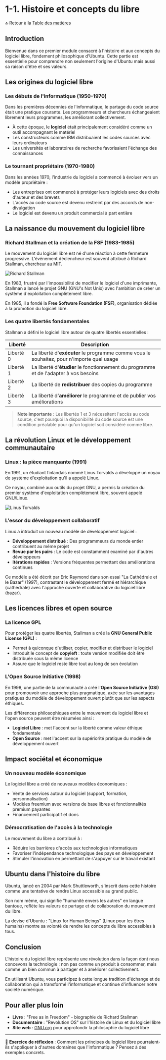 # 1-1. Histoire et concepts du libre

🔝 Retour à la [Table des matières](#table-des-matières)

## Introduction

Bienvenue dans ce premier module consacré à l'histoire et aux concepts du logiciel libre, fondement philosophique d'Ubuntu. Cette partie est essentielle pour comprendre non seulement l'origine d'Ubuntu mais aussi sa raison d'être et ses valeurs.

## Les origines du logiciel libre

### Les débuts de l'informatique (1950-1970)

Dans les premières décennies de l'informatique, le partage du code source était une pratique courante. Les programmeurs et chercheurs échangeaient librement leurs programmes, les améliorant collectivement.

- À cette époque, le **logiciel** était principalement considéré comme un outil accompagnant le matériel
- Les constructeurs comme IBM distribuaient les codes sources avec leurs ordinateurs
- Les universités et laboratoires de recherche favorisaient l'échange des connaissances

### Le tournant propriétaire (1970-1980)

Dans les années 1970, l'industrie du logiciel a commencé à évoluer vers un modèle propriétaire :

- Les entreprises ont commencé à protéger leurs logiciels avec des droits d'auteur et des brevets
- L'accès au code source est devenu restreint par des accords de non-divulgation
- Le logiciel est devenu un produit commercial à part entière

## La naissance du mouvement du logiciel libre

### Richard Stallman et la création de la FSF (1983-1985)

Le mouvement du logiciel libre est né d'une réaction à cette fermeture progressive. L'événement déclencheur est souvent attribué à Richard Stallman, chercheur au MIT.

![Richard Stallman](https://upload.wikimedia.org/wikipedia/commons/thumb/2/28/Richard_Stallman_at_LibrePlanet_2019.jpg/320px-Richard_Stallman_at_LibrePlanet_2019.jpg)

En 1983, frustré par l'impossibilité de modifier le logiciel d'une imprimante, Stallman a lancé le projet GNU (GNU's Not Unix) avec l'ambition de créer un système d'exploitation complètement libre.

En 1985, il a fondé la **Free Software Foundation (FSF)**, organisation dédiée à la promotion du logiciel libre.

### Les quatre libertés fondamentales

Stallman a défini le logiciel libre autour de quatre libertés essentielles :

| Liberté | Description |
|---------|-------------|
| Liberté 0 | La liberté d'**exécuter** le programme comme vous le souhaitez, pour n'importe quel usage |
| Liberté 1 | La liberté d'**étudier** le fonctionnement du programme et de l'adapter à vos besoins |
| Liberté 2 | La liberté de **redistribuer** des copies du programme |
| Liberté 3 | La liberté d'**améliorer** le programme et de publier vos améliorations |

> **Note importante** : Les libertés 1 et 3 nécessitent l'accès au code source, c'est pourquoi la disponibilité du code source est une condition préalable pour qu'un logiciel soit considéré comme libre.

## La révolution Linux et le développement communautaire

### Linux : la pièce manquante (1991)

En 1991, un étudiant finlandais nommé Linus Torvalds a développé un noyau de système d'exploitation qu'il a appelé Linux.

Ce noyau, combiné aux outils du projet GNU, a permis la création du premier système d'exploitation complètement libre, souvent appelé GNU/Linux.

![Linus Torvalds](https://upload.wikimedia.org/wikipedia/commons/thumb/0/01/LinuxCon_Europe_Linus_Torvalds_03_%28cropped%29.jpg/320px-LinuxCon_Europe_Linus_Torvalds_03_%28cropped%29.jpg)

### L'essor du développement collaboratif

Linux a introduit un nouveau modèle de développement logiciel :

- **Développement distribué** : Des programmeurs du monde entier contribuent au même projet
- **Revue par les pairs** : Le code est constamment examiné par d'autres développeurs
- **Itérations rapides** : Versions fréquentes permettant des améliorations continues

Ce modèle a été décrit par Eric Raymond dans son essai "La Cathédrale et le Bazar" (1997), contrastant le développement fermé et hiérarchique (cathédrale) avec l'approche ouverte et collaborative du logiciel libre (bazar).

## Les licences libres et open source

### La licence GPL

Pour protéger les quatre libertés, Stallman a créé la **GNU General Public License (GPL)** :

- Permet à quiconque d'utiliser, copier, modifier et distribuer le logiciel
- Introduit le concept de **copyleft** : toute version modifiée doit être distribuée sous la même licence
- Assure que le logiciel reste libre tout au long de son évolution

### L'Open Source Initiative (1998)

En 1998, une partie de la communauté a créé l'**Open Source Initiative (OSI)** pour promouvoir une approche plus pragmatique, axée sur les avantages pratiques du modèle de développement ouvert plutôt que sur les aspects éthiques.

Les différences philosophiques entre le mouvement du logiciel libre et l'open source peuvent être résumées ainsi :

- **Logiciel Libre** : met l'accent sur la liberté comme valeur éthique fondamentale
- **Open Source** : met l'accent sur la supériorité pratique du modèle de développement ouvert

## Impact sociétal et économique

### Un nouveau modèle économique

Le logiciel libre a créé de nouveaux modèles économiques :

- Vente de services autour du logiciel (support, formation, personnalisation)
- Modèles freemium avec versions de base libres et fonctionnalités premium payantes
- Financement participatif et dons

### Démocratisation de l'accès à la technologie

Le mouvement du libre a contribué à :

- Réduire les barrières d'accès aux technologies informatiques
- Favoriser l'indépendance technologique des pays en développement
- Stimuler l'innovation en permettant de s'appuyer sur le travail existant

## Ubuntu dans l'histoire du libre

Ubuntu, lancé en 2004 par Mark Shuttleworth, s'inscrit dans cette histoire comme une tentative de rendre Linux accessible au grand public.

Son nom même, qui signifie "humanité envers les autres" en langue bantoue, reflète les valeurs de partage et de collaboration du mouvement du libre.

La devise d'Ubuntu : "Linux for Human Beings" (Linux pour les êtres humains) montre sa volonté de rendre les concepts du libre accessibles à tous.

## Conclusion

L'histoire du logiciel libre représente une révolution dans la façon dont nous concevons la technologie : non pas comme un produit à consommer, mais comme un bien commun à partager et à améliorer collectivement.

En utilisant Ubuntu, vous participez à cette longue tradition d'échange et de collaboration qui a transformé l'informatique et continue d'influencer notre société numérique.

## Pour aller plus loin

- **Livre** : "Free as in Freedom" - biographie de Richard Stallman
- **Documentaire** : "Revolution OS" sur l'histoire de Linux et du logiciel libre
- **Site web** : [GNU.org](https://www.gnu.org/philosophy/free-sw.fr.html) pour approfondir la philosophie du logiciel libre

---

📝 **Exercice de réflexion** : Comment les principes du logiciel libre pourraient-ils s'appliquer à d'autres domaines que l'informatique ? Pensez à des exemples concrets.
